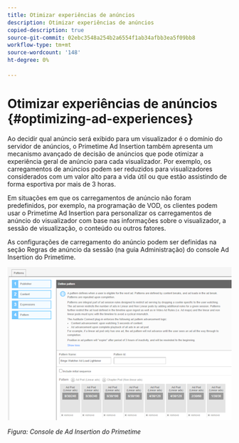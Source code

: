 ```yaml
---
title: Otimizar experiências de anúncios
description: Otimizar experiências de anúncios
copied-description: true
source-git-commit: 02ebc3548a254b2a6554f1ab34afbb3ea5f09bb8
workflow-type: tm+mt
source-wordcount: '148'
ht-degree: 0%

---
```


# Otimizar experiências de anúncios {#optimizing-ad-experiences}

Ao decidir qual anúncio será exibido para um visualizador é o domínio do servidor de anúncios, o Primetime Ad Insertion também apresenta um mecanismo avançado de decisão de anúncios que pode otimizar a experiência geral de anúncio para cada visualizador. Por exemplo, os carregamentos de anúncios podem ser reduzidos para visualizadores considerados com um valor alto para a vida útil ou que estão assistindo de forma esportiva por mais de 3 horas.

Em situações em que os carregamentos de anúncio não foram predefinidos, por exemplo, na programação de VOD, os clientes podem usar o Primetime Ad Insertion para personalizar os carregamentos de anúncio do visualizador com base nas informações sobre o visualizador, a sessão de visualização, o conteúdo ou outros fatores.

As configurações de carregamento do anúncio podem ser definidas na seção Regras de anúncio da sessão (na guia Administração) do console Ad Insertion do Primetime.

![Definir configurações de carregamento de anúncio na seção Regras de anúncio de sessão do console Ad Insertion](/help/primetime-ad-insertion/assets/ad-insertion-console.png)

*Figura: Console de Ad Insertion do Primetime*
